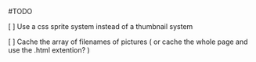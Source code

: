 #TODO

[ ] Use a css sprite system instead of a thumbnail system

[ ] Cache the array of filenames of pictures ( or cache the whole page and use the .html extention? )

